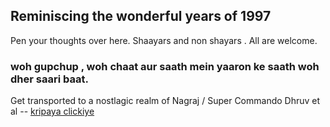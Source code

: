 ## Reminiscing the wonderful years of 1997 
 
 Pen your thoughts over here. Shaayars and non shayars . All are welcome.
 
### woh gupchup , woh chaat aur saath mein yaaron ke saath woh dher saari baat.
  

Get transported to a nostlagic realm of Nagraj / Super Commando Dhruv et al -- [kripaya clickiye](bacchaCorner.md)

